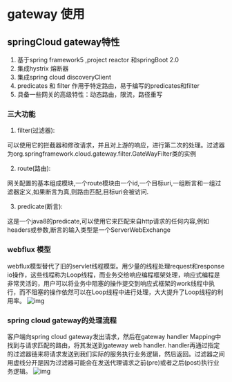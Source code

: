 # gateway 使用
## springCloud gateway特性
1. 基于spring framework5 ,project reactor 和springBoot 2.0
2. 集成hystrix 熔断器
3. 集成spring cloud discoveryClient
4. predicates 和 filter 作用于特定路由，易于编写的predicates和filter
5. 具备一些网关的高级特性：动态路由，限流，路径重写
### 三大功能
1. filter(过滤器):   

可以使用它的拦截器和修改请求，并且对上游的响应，进行第二次的处理。过滤器为org.springframework.cloud.gateway.filter.GateWayFilter类的实例 

2. route(路由):
   
网关配置的基本组成模块,一个route模块由一个id,一个目标uri,一组断言和一组过滤器定义,如果断言为真,则路由匹配,目标uri会被访问.

3. predicate(断言):
   
这是一个java8的predicate,可以使用它来匹配来自http请求的任何内容,例如headers或参数,断言的输入类型是一个ServerWebExchange

### webflux 模型

webflux模型替代了旧的servlet线程模型。用少量的线程处理request和response io操作，这些线程称为Loop线程，而业务交给响应编程框架处理，响应式编程是非常灵活的，用户可以将业务中阻塞的操作提交到响应式框架的work线程中执行，而不阻塞的操作依然可以在Loop线程中进行处理，大大提升了Loop线程的利用率。
![img](https://img2023.cnblogs.com/blog/309403/202302/309403-20230202163132804-1898314038.png)

### spring cloud gateway的处理流程
客户端向spring cloud gateway发出请求，然后在gateway handler Mapping中找到与请求匹配的路由，将其发送到gateway web handler. handler再通过指定的过滤器链来将请求发送到我们实际的服务执行业务逻辑，然后返回。过滤器之间用虚线分开是因为过滤器可能会在发送代理请求之前(pre)或者之后(post)执行业务逻辑。
![img](https://img2023.cnblogs.com/blog/309403/202302/309403-20230202164923411-163105543.png)